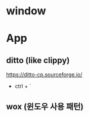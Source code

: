 # window

# App
## ditto (like clippy)
https://ditto-cp.sourceforge.io/
- ctrl + `

## wox (윈도우 사용 패턴)
